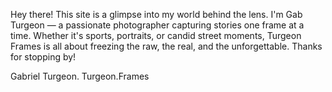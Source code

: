 Hey there! This site is a glimpse into my world behind the lens. I'm Gab Turgeon — a passionate photographer capturing stories one frame at a time.
Whether it's sports, portraits, or candid street moments, Turgeon Frames is all about freezing the raw, the real, and the unforgettable.
Thanks for stopping by!

Gabriel Turgeon.
Turgeon.Frames
